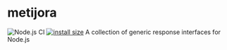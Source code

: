 # metijora
![Node.js CI](https://github.com/pintarj/metijora/workflows/Node.js%20CI/badge.svg) [![install size](https://packagephobia.now.sh/badge?p=metijora)](https://packagephobia.now.sh/result?p=metijora)
A collection of generic response interfaces for Node.js
